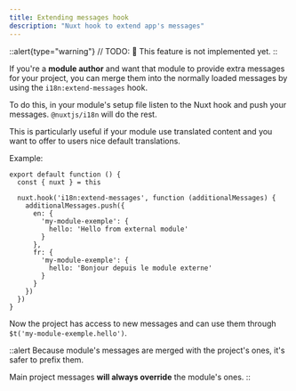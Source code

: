 ```yaml
---
title: Extending messages hook
description: "Nuxt hook to extend app's messages"
---
```


::alert{type="warning"}
// TODO:
🚧 This feature is not implemented yet.
::

If you're a **module author** and want that module to provide extra messages for your project, you can merge them into the normally loaded messages by using the `i18n:extend-messages` hook.

To do this, in your module's setup file listen to the Nuxt hook and push your messages. `@nuxtjs/i18n` will do the rest.

This is particularly useful if your module use translated content and you want to offer to users nice default translations.

Example:

```js{}[my-module-exemple/setup.js]
export default function () {
  const { nuxt } = this

  nuxt.hook('i18n:extend-messages', function (additionalMessages) {
    additionalMessages.push({
      en: {
        'my-module-exemple': {
          hello: 'Hello from external module'
        }
      },
      fr: {
        'my-module-exemple': {
          hello: 'Bonjour depuis le module externe'
        }
      }
    })
  })
}
```

Now the project has access to new messages and can use them through `$t('my-module-exemple.hello')`.

::alert
Because module's messages are merged with the project's ones, it's safer to prefix them.

Main project messages **will always override** the module's ones.
::
